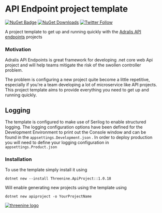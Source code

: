 # API Endpoint project template
[![NuGet Badge](https://buildstats.info/nuget/threenine.ApiProject)](https://www.nuget.org/packages/threenine.ApiProject/) [![NuGet Downloads](http://img.shields.io/nuget/dt/threenine.ApiProject.svg?style=flat)](https://www.nuget.org/packages/threenine.ApiProject/)  [![Twitter Follow](https://img.shields.io/twitter/follow/threenine39.svg?style=social?maxAge=2592000)](https://twitter.com/threenine39)

A project template to get up and running quickly with the [Adralis API endpoints](https://github.com/ardalis/ApiEndpoints "ASP.NET Core API Endpoints") projects 

### Motivation

Adralis APi Endpoints is great framework for developing .net core web Api project and will help teams mitigate the risk of the swollen controller problem.

The problem is configuring a new project quite become a little repetitive, especially if you're a team developing a lot of microservice like API projects. This project template aims to provide
everything you need to get up and running quickly.


## Logging
The template is configured to make use of Serilog to enable structured logging. The logging configuration options have been defined for the Development Environment to print out the Console window
and can be found in the `appsettings.Development.json`  . In order to deploy production you will need to define your logging configuration in `appsettings.Product.json`

### Installation
To use the template simply install it using
```text
dotnet new --install Threenine.ApiProject::1.0.18
 ```
Will enable generating new projects using the template using
```
dotnet new apiproject -o YourProjectName
```

[![threenine logo](http://static.threenine.co.uk/img/github_footer.png)](https://threenine.co.uk/)